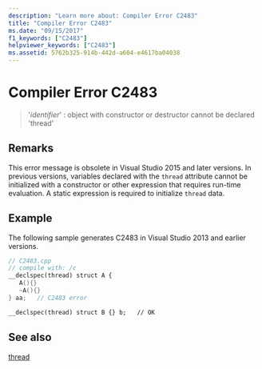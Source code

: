 ```yaml
---
description: "Learn more about: Compiler Error C2483"
title: "Compiler Error C2483"
ms.date: "09/15/2017"
f1_keywords: ["C2483"]
helpviewer_keywords: ["C2483"]
ms.assetid: 5762b325-914b-442d-a604-e4617ba04038
---
```

# Compiler Error C2483

>'*identifier*' : object with constructor or destructor cannot be declared 'thread'

## Remarks

This error message is obsolete in Visual Studio 2015 and later versions. In previous versions, variables declared with the `thread` attribute cannot be initialized with a constructor or other expression that requires run-time evaluation. A static expression is required to initialize `thread` data.

## Example

The following sample generates C2483 in Visual Studio 2013 and earlier versions.

```cpp
// C2483.cpp
// compile with: /c
__declspec(thread) struct A {
   A(){}
   ~A(){}
} aa;   // C2483 error

__declspec(thread) struct B {} b;   // OK
```

## See also

[thread](../../cpp/thread.md)
